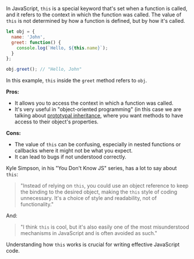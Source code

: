 In JavaScript, `this` is a special keyword that's set when a function is called, and it refers to the context in which the function was called. The value of `this` is not determined by how a function is defined, but by how it's called.

```javascript
let obj = {
  name: 'John',
  greet: function() {
    console.log(`Hello, ${this.name}`);
  }
};

obj.greet(); // "Hello, John"
```

In this example, `this` inside the `greet` method refers to `obj`.

**Pros:**

- It allows you to access the context in which a function was called.
- It's very useful in "object-oriented programming" (in this case we are talking about [prototypal inheritance](./prototypal-inheritance.md), where you want methods to have access to their object's properties.

**Cons:**

- The value of `this` can be confusing, especially in nested functions or callbacks where it might not be what you expect.
- It can lead to bugs if not understood correctly.

Kyle Simpson, in his "You Don't Know JS" series, has a lot to say about `this`:

> "Instead of relying on `this`, you could use an object reference to keep the binding to the desired object, making the `this` style of coding unnecessary. It's a choice of style and readability, not of functionality."

And:

> "I think `this` is cool, but it's also easily one of the most misunderstood mechanisms in JavaScript and is often avoided as such."

Understanding how `this` works is crucial for writing effective JavaScript code.